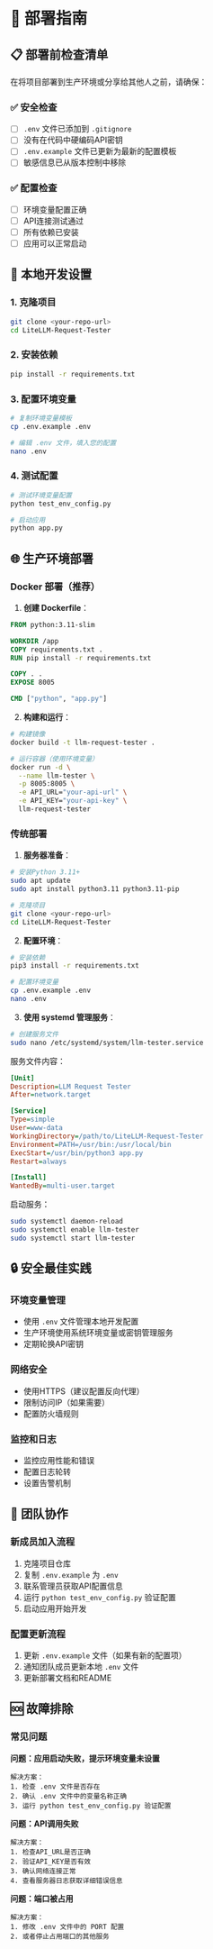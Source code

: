 # 🚀 部署指南

## 📋 部署前检查清单

在将项目部署到生产环境或分享给其他人之前，请确保：

### ✅ 安全检查
- [ ] `.env` 文件已添加到 `.gitignore`
- [ ] 没有在代码中硬编码API密钥
- [ ] `.env.example` 文件已更新为最新的配置模板
- [ ] 敏感信息已从版本控制中移除

### ✅ 配置检查
- [ ] 环境变量配置正确
- [ ] API连接测试通过
- [ ] 所有依赖已安装
- [ ] 应用可以正常启动

## 🔧 本地开发设置

### 1. 克隆项目
```bash
git clone <your-repo-url>
cd LiteLLM-Request-Tester
```

### 2. 安装依赖
```bash
pip install -r requirements.txt
```

### 3. 配置环境变量
```bash
# 复制环境变量模板
cp .env.example .env

# 编辑 .env 文件，填入您的配置
nano .env
```

### 4. 测试配置
```bash
# 测试环境变量配置
python test_env_config.py

# 启动应用
python app.py
```

## 🌐 生产环境部署

### Docker 部署（推荐）

1. **创建 Dockerfile**：
```dockerfile
FROM python:3.11-slim

WORKDIR /app
COPY requirements.txt .
RUN pip install -r requirements.txt

COPY . .
EXPOSE 8005

CMD ["python", "app.py"]
```

2. **构建和运行**：
```bash
# 构建镜像
docker build -t llm-request-tester .

# 运行容器（使用环境变量）
docker run -d \
  --name llm-tester \
  -p 8005:8005 \
  -e API_URL="your-api-url" \
  -e API_KEY="your-api-key" \
  llm-request-tester
```

### 传统部署

1. **服务器准备**：
```bash
# 安装Python 3.11+
sudo apt update
sudo apt install python3.11 python3.11-pip

# 克隆项目
git clone <your-repo-url>
cd LiteLLM-Request-Tester
```

2. **配置环境**：
```bash
# 安装依赖
pip3 install -r requirements.txt

# 配置环境变量
cp .env.example .env
nano .env
```

3. **使用 systemd 管理服务**：
```bash
# 创建服务文件
sudo nano /etc/systemd/system/llm-tester.service
```

服务文件内容：
```ini
[Unit]
Description=LLM Request Tester
After=network.target

[Service]
Type=simple
User=www-data
WorkingDirectory=/path/to/LiteLLM-Request-Tester
Environment=PATH=/usr/bin:/usr/local/bin
ExecStart=/usr/bin/python3 app.py
Restart=always

[Install]
WantedBy=multi-user.target
```

启动服务：
```bash
sudo systemctl daemon-reload
sudo systemctl enable llm-tester
sudo systemctl start llm-tester
```

## 🔒 安全最佳实践

### 环境变量管理
- 使用 `.env` 文件管理本地开发配置
- 生产环境使用系统环境变量或密钥管理服务
- 定期轮换API密钥

### 网络安全
- 使用HTTPS（建议配置反向代理）
- 限制访问IP（如果需要）
- 配置防火墙规则

### 监控和日志
- 监控应用性能和错误
- 配置日志轮转
- 设置告警机制

## 🤝 团队协作

### 新成员加入流程
1. 克隆项目仓库
2. 复制 `.env.example` 为 `.env`
3. 联系管理员获取API配置信息
4. 运行 `python test_env_config.py` 验证配置
5. 启动应用开始开发

### 配置更新流程
1. 更新 `.env.example` 文件（如果有新的配置项）
2. 通知团队成员更新本地 `.env` 文件
3. 更新部署文档和README

## 🆘 故障排除

### 常见问题

**问题：应用启动失败，提示环境变量未设置**
```
解决方案：
1. 检查 .env 文件是否存在
2. 确认 .env 文件中的变量名称正确
3. 运行 python test_env_config.py 验证配置
```

**问题：API调用失败**
```
解决方案：
1. 检查API_URL是否正确
2. 验证API_KEY是否有效
3. 确认网络连接正常
4. 查看服务器日志获取详细错误信息
```

**问题：端口被占用**
```
解决方案：
1. 修改 .env 文件中的 PORT 配置
2. 或者停止占用端口的其他服务
```